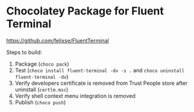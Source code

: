# Chocolatey Package for Fluent Terminal

https://github.com/felixse/FluentTerminal

Steps to build:

1. Package (`choco pack`)
2. Test (`choco install fluent-terminal -dv -s .` and `choco uninstall fluent-terminal -dv`)
3. Verify developers certificate is removed from Trust People store after uninstall (`certlm.msc`)
4. Verify shell context menu integration is removed
5. Publish (`choco push`)
